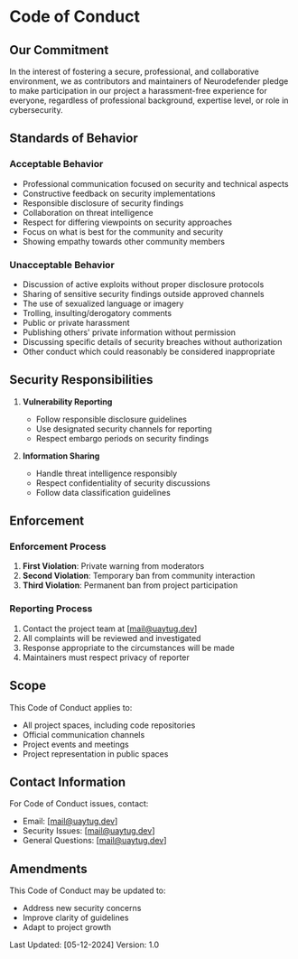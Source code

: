 # Code of Conduct

## Our Commitment

In the interest of fostering a secure, professional, and collaborative environment, we as contributors and maintainers of Neurodefender pledge to make participation in our project a harassment-free experience for everyone, regardless of professional background, expertise level, or role in cybersecurity.

## Standards of Behavior

### Acceptable Behavior

* Professional communication focused on security and technical aspects
* Constructive feedback on security implementations
* Responsible disclosure of security findings
* Collaboration on threat intelligence
* Respect for differing viewpoints on security approaches
* Focus on what is best for the community and security
* Showing empathy towards other community members

### Unacceptable Behavior

* Discussion of active exploits without proper disclosure protocols
* Sharing of sensitive security findings outside approved channels
* The use of sexualized language or imagery
* Trolling, insulting/derogatory comments
* Public or private harassment
* Publishing others' private information without permission
* Discussing specific details of security breaches without authorization
* Other conduct which could reasonably be considered inappropriate

## Security Responsibilities

1. **Vulnerability Reporting**
   * Follow responsible disclosure guidelines
   * Use designated security channels for reporting
   * Respect embargo periods on security findings

2. **Information Sharing**
   * Handle threat intelligence responsibly
   * Respect confidentiality of security discussions
   * Follow data classification guidelines

## Enforcement

### Enforcement Process

1. **First Violation**: Private warning from moderators
2. **Second Violation**: Temporary ban from community interaction
3. **Third Violation**: Permanent ban from project participation

### Reporting Process

1. Contact the project team at [mail@uaytug.dev]
2. All complaints will be reviewed and investigated
3. Response appropriate to the circumstances will be made
4. Maintainers must respect privacy of reporter

## Scope

This Code of Conduct applies to:

* All project spaces, including code repositories
* Official communication channels
* Project events and meetings
* Project representation in public spaces

## Contact Information

For Code of Conduct issues, contact:

* Email: [mail@uaytug.dev]
* Security Issues: [mail@uaytug.dev]
* General Questions: [mail@uaytug.dev]

## Amendments

This Code of Conduct may be updated to:

* Address new security concerns
* Improve clarity of guidelines
* Adapt to project growth

Last Updated: [05-12-2024]
Version: 1.0
